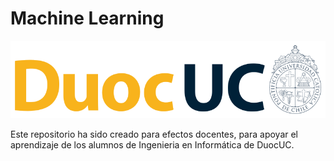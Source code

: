 # Machine Learning

<p align="left" style="text-align:left;">
  <a href="https://www.duoc.cl/">
    <img alt="Github Universe" src="img/logo.png" width="1040"/>
  </a>
</p>

Este repositorio ha sido creado para efectos docentes, para apoyar el aprendizaje de los alumnos de Ingenieria en Informática de DuocUC.
